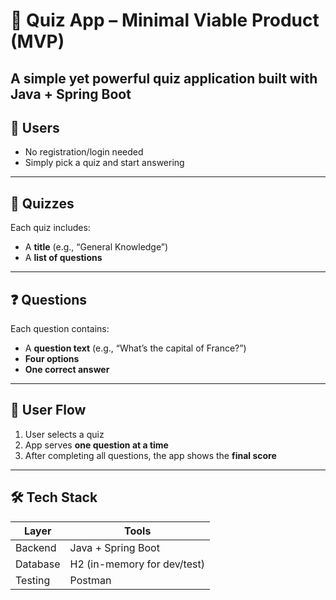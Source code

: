 # 🧠 Quiz App – Minimal Viable Product (MVP)

A simple yet powerful quiz application built with **Java + Spring Boot**
---

## 👤 Users

- No registration/login needed
- Simply pick a quiz and start answering

---

## 🧠 Quizzes

Each quiz includes:
- A **title** (e.g., “General Knowledge”)
- A **list of questions**

---

## ❓ Questions

Each question contains:
- A **question text** (e.g., “What’s the capital of France?”)
- **Four options**
- **One correct answer**

---

## 🧾 User Flow

1. User selects a quiz
2. App serves **one question at a time**
3. After completing all questions, the app shows the **final score**

---

## 🛠️ Tech Stack

| Layer     | Tools                        |
|-----------|------------------------------|
| Backend   | Java + Spring Boot           |
| Database  | H2 (in-memory for dev/test)  |
| Testing   | Postman        |




